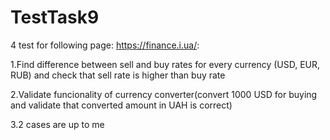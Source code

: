 # TestTask9
 4 test for following page: https://finance.i.ua/:
  <p>1.Find difference between sell and buy rates for every currency (USD, EUR, RUB) and check that sell rate is higher than buy rate </p>
  <p>2.Validate funcionality of currency converter(convert 1000 USD for buying and validate that converted amount in UAH is correct)</p>
  <p>3.2 cases are up to me</p>
